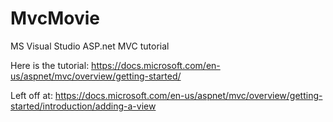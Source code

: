 # MvcMovie
MS Visual Studio ASP.net MVC tutorial

Here is the tutorial: https://docs.microsoft.com/en-us/aspnet/mvc/overview/getting-started/

Left off at: https://docs.microsoft.com/en-us/aspnet/mvc/overview/getting-started/introduction/adding-a-view
